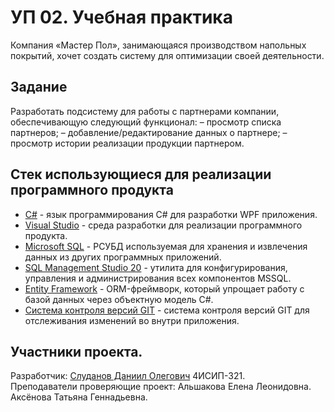 # УП 02. Учебная практика

Компания «Мастер Пол», занимающаяся производством напольных покрытий, хочет создать систему для оптимизации своей деятельности.

## Задание
Разработать подсистему для работы с партнерами компании,
обеспечивающую следующий функционал:
– просмотр списка партнеров;
– добавление/редактирование данных о партнере;
– просмотр истории реализации продукции партнером.

## Стек использующиеся для реализации программного продукта

- [C#](https://learn.microsoft.com/en-us/dotnet/csharp/) - язык программирования C# для разработки WPF приложения.
- [Visual Studio](https://visualstudio.microsoft.com/ru/) - среда разработки для реализации программного продукта.
- [Microsoft SQL](https://learn.microsoft.com/ru-ru/sql/?view=sql-server-ver16) - РСУБД используемая для хранения и извлечения данных из других программных приложений.
- [SQL Management Studio 20](https://learn.microsoft.com/en-us/sql/ssms/sql-server-management-studio-ssms?view=sql-server-ver16) - утилита для конфигурирования, управления и администрирования всех компонентов MSSQL.
- [Entity Framework](https://learn.microsoft.com/en-us/ef/) - ORM-фреймворк, который упрощает работу с базой данных через объектную модель C#.
- [Система контроля версий GIT](https://git-scm.com/doc) - система контроля версий GIT для отслеживания изменений во внутри приложения.

## Участники проекта.

Разработчик: [Слуданов Даниил Олегович](vk.com/dsludanov) 4ИСИП-321.<br>
Преподаватели проверяющие проект: Альшакова Елена Леонидовна. Аксёнова Татьяна Геннадьевна.
